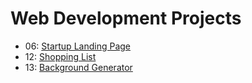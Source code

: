 # Web Development Projects
 
- 06: [Startup Landing Page](https://cherylktt.github.io/startup-landing-page/)
- 12: [Shopping List](https://cherylktt.github.io/shopping-list/)
- 13: [Background Generator](https://cherylktt.github.io/background-generator/)
